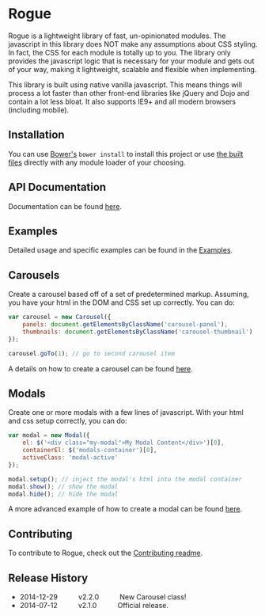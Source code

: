 # Rogue

Rogue is a lightweight library of fast, un-opinionated modules. The javascript in this library does NOT make any assumptions about CSS styling.
In fact, the CSS for each module is totally up to you.  The library only provides the javascript logic that is necessary for your module
 and gets out of your way, making it lightweight, scalable and flexible when implementing.

This library is built using native vanilla javascript. This means things will process a lot faster than other front-end libraries like jQuery and Dojo and contain a lot less bloat.
It also supports IE9+ and all modern browsers (including mobile).

## Installation

You can use [Bower's](http://bower.io/) `bower install` to install this project or use [the built files](build) directly with any module loader of your choosing.

## API Documentation

Documentation can be found [here](http://mkay581.github.io/rogue/api/current/).

## Examples

Detailed usage and specific examples can be found in the [Examples](https://github.com/mkay581/rogue/blob/master/examples).


## Carousels

Create a carousel based off of a set of predetermined markup. Assuming, you have your html in the DOM and CSS
set up correctly. You can do:

```javascript
var carousel = new Carousel({
    panels: document.getElementsByClassName('carousel-panel'),
    thumbnails: document.getElementsByClassName('carousel-thumbnail')
});

carousel.goTo(1); // go to second carousel item
```

A details on how to create a carousel can be found [here](examples/carousel.html).

## Modals

Create one or more modals with a few lines of javascript. With your html and css setup correctly, you can do:

```javascript
var modal = new Modal({
    el: $('<div class="my-modal">My Modal Content</div>')[0],
    containerEl: $('modals-container')[0],
    activeClass: 'modal-active'
});

modal.setup(); // inject the modal's html into the modal container
modal.show(); // show the modal
modal.hide(); // hide the modal

```
A more advanced example of how to create a modal can be found [here](examples/modal.html).


## Contributing

To contribute to Rogue, check out the [Contributing readme](https://github.com/mkay581/rogue/blob/master/CONTRIBUTING.md).

## Release History

 * 2014-12-29   v2.2.0   New Carousel class!
 * 2014-07-12   v2.1.0   Official release.